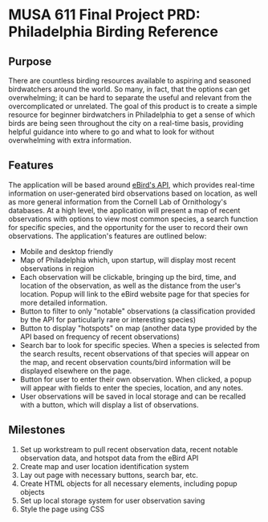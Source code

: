 # MUSA 611 Final Project PRD: Philadelphia Birding Reference

## Purpose

There are countless birding resources available to aspiring and seasoned birdwatchers around the world. So many, in fact, that the options can get overwhelming; it can be hard to separate the useful and relevant from the overcomplicated or unrelated. The goal of this product is to create a simple resource for beginner birdwatchers in Philadelphia to get a sense of which birds are being seen throughout the city on a real-time basis, providing helpful guidance into where to go and what to look for without overwhelming with extra information. 

## Features

The application will be based around [eBird's API](https://documenter.getpostman.com/view/664302/S1ENwy59), which provides real-time information on user-generated bird observations based on location, as well as more general information from the Cornell Lab of Ornithology's databases. At a high level, the application will present a map of recent observations with options to view most common species, a search function for specific species, and the opportunity for the user to record their own observations. The application's features are outlined below:

* Mobile and desktop friendly
* Map of Philadelphia which, upon startup, will display most recent observations in region
* Each observation will be clickable, bringing up the bird, time, and location of the observation, as well as the distance from the user's location. Popup will link to the eBird website page for that species for more detailed information. 
* Button to filter to only "notable" observations (a classification provided by the API for particularly rare or interesting species)
* Button to display "hotspots" on map (another data type provided by the API based on frequency of recent observations)
* Search bar to look for specific species. When a species is selected from the search results, recent observations of that species will appear on the map, and recent observation counts/bird information will be displayed elsewhere on the page. 
* Button for user to enter their own observation. When clicked, a popup will appear with fields to enter the species, location, and any notes. 
* User observations will be saved in local storage and can be recalled with a button, which will display a list of observations.

## Milestones

1. Set up workstream to pull recent observation data, recent notable observation data, and hotspot data from the eBird API
1. Create map and user location identification system
1. Lay out page with necessary buttons, search bar, etc.
1. Create HTML objects for all necessary elements, including popup objects
1. Set up local storage system for user observation saving
1. Style the page using CSS